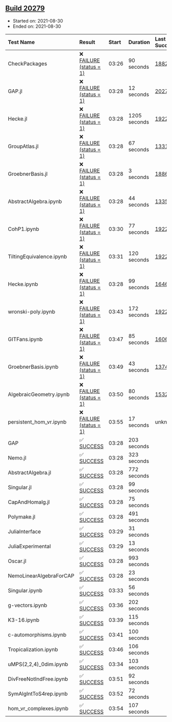 ## [Build 20279](https://oscarci.mathematik.uni-kl.de/job/oscar/20279/)

* Started on: 2021-08-30
* Ended on: 2021-08-30

| Test Name    | Result | Start | Duration | Last Success | First Failure |
|:-------------|:-------|:------|:---------|:-------------|:--------------|
| CheckPackages | ❌ [FAILURE (status = 1)](https://oscarci.mathematik.uni-kl.de/job/oscar/20279/artifact/logs/build-20279/CheckPackages.log) | 03:26 | 90 seconds | [18822](https://oscarci.mathematik.uni-kl.de/job/oscar/18822/) | [18823](https://oscarci.mathematik.uni-kl.de/job/oscar/18823/) |
| GAP.jl | ❌ [FAILURE (status = 1)](https://oscarci.mathematik.uni-kl.de/job/oscar/20279/artifact/logs/build-20279/GAP.jl.log) | 03:28 | 12 seconds | [20278](https://oscarci.mathematik.uni-kl.de/job/oscar/20278/) | [20279](https://oscarci.mathematik.uni-kl.de/job/oscar/20279/) |
| Hecke.jl | ❌ [FAILURE (status = 1)](https://oscarci.mathematik.uni-kl.de/job/oscar/20279/artifact/logs/build-20279/Hecke.jl.log) | 03:28 | 1205 seconds | [19222](https://oscarci.mathematik.uni-kl.de/job/oscar/19222/) | [20152](https://oscarci.mathematik.uni-kl.de/job/oscar/20152/) |
| GroupAtlas.jl | ❌ [FAILURE (status = 1)](https://oscarci.mathematik.uni-kl.de/job/oscar/20279/artifact/logs/build-20279/GroupAtlas.jl.log) | 03:28 | 67 seconds | [13311](https://oscarci.mathematik.uni-kl.de/job/oscar/13311/) | [13312](https://oscarci.mathematik.uni-kl.de/job/oscar/13312/) |
| GroebnerBasis.jl | ❌ [FAILURE (status = 1)](https://oscarci.mathematik.uni-kl.de/job/oscar/20279/artifact/logs/build-20279/GroebnerBasis.jl.log) | 03:28 | 3 seconds | [18864](https://oscarci.mathematik.uni-kl.de/job/oscar/18864/) | [18865](https://oscarci.mathematik.uni-kl.de/job/oscar/18865/) |
| AbstractAlgebra.ipynb | ❌ [FAILURE (status = 1)](https://oscarci.mathematik.uni-kl.de/job/oscar/20279/artifact/logs/build-20279/AbstractAlgebra.ipynb.log) | 03:28 | 44 seconds | [13355](https://oscarci.mathematik.uni-kl.de/job/oscar/13355/) | [13356](https://oscarci.mathematik.uni-kl.de/job/oscar/13356/) |
| CohP1.ipynb | ❌ [FAILURE (status = 1)](https://oscarci.mathematik.uni-kl.de/job/oscar/20279/artifact/logs/build-20279/CohP1.ipynb.log) | 03:30 | 77 seconds | [19222](https://oscarci.mathematik.uni-kl.de/job/oscar/19222/) | [20152](https://oscarci.mathematik.uni-kl.de/job/oscar/20152/) |
| TiltingEquivalence.ipynb | ❌ [FAILURE (status = 1)](https://oscarci.mathematik.uni-kl.de/job/oscar/20279/artifact/logs/build-20279/TiltingEquivalence.ipynb.log) | 03:31 | 120 seconds | [19222](https://oscarci.mathematik.uni-kl.de/job/oscar/19222/) | [20152](https://oscarci.mathematik.uni-kl.de/job/oscar/20152/) |
| Hecke.ipynb | ❌ [FAILURE (status = 1)](https://oscarci.mathematik.uni-kl.de/job/oscar/20279/artifact/logs/build-20279/Hecke.ipynb.log) | 03:28 | 99 seconds | [16463](https://oscarci.mathematik.uni-kl.de/job/oscar/16463/) | [16464](https://oscarci.mathematik.uni-kl.de/job/oscar/16464/) |
| wronski-poly.ipynb | ❌ [FAILURE (status = 1)](https://oscarci.mathematik.uni-kl.de/job/oscar/20279/artifact/logs/build-20279/wronski-poly.ipynb.log) | 03:43 | 172 seconds | [19222](https://oscarci.mathematik.uni-kl.de/job/oscar/19222/) | [20152](https://oscarci.mathematik.uni-kl.de/job/oscar/20152/) |
| GITFans.ipynb | ❌ [FAILURE (status = 1)](https://oscarci.mathematik.uni-kl.de/job/oscar/20279/artifact/logs/build-20279/GITFans.ipynb.log) | 03:47 | 85 seconds | [16068](https://oscarci.mathematik.uni-kl.de/job/oscar/16068/) | [16069](https://oscarci.mathematik.uni-kl.de/job/oscar/16069/) |
| GroebnerBasis.ipynb | ❌ [FAILURE (status = 1)](https://oscarci.mathematik.uni-kl.de/job/oscar/20279/artifact/logs/build-20279/GroebnerBasis.ipynb.log) | 03:49 | 43 seconds | [13748](https://oscarci.mathematik.uni-kl.de/job/oscar/13748/) | [13749](https://oscarci.mathematik.uni-kl.de/job/oscar/13749/) |
| AlgebraicGeometry.ipynb | ❌ [FAILURE (status = 1)](https://oscarci.mathematik.uni-kl.de/job/oscar/20279/artifact/logs/build-20279/AlgebraicGeometry.ipynb.log) | 03:50 | 80 seconds | [15322](https://oscarci.mathematik.uni-kl.de/job/oscar/15322/) | [15323](https://oscarci.mathematik.uni-kl.de/job/oscar/15323/) |
| persistent_hom_vr.ipynb | ❌ [FAILURE (status = 1)](https://oscarci.mathematik.uni-kl.de/job/oscar/20279/artifact/logs/build-20279/persistent_hom_vr.ipynb.log) | 03:55 | 17 seconds | unknown | unknown |
| GAP | ✅ [SUCCESS](https://oscarci.mathematik.uni-kl.de/job/oscar/20279/artifact/logs/build-20279/GAP.log) | 03:28 | 203 seconds |  |  |
| Nemo.jl | ✅ [SUCCESS](https://oscarci.mathematik.uni-kl.de/job/oscar/20279/artifact/logs/build-20279/Nemo.jl.log) | 03:28 | 323 seconds |  |  |
| AbstractAlgebra.jl | ✅ [SUCCESS](https://oscarci.mathematik.uni-kl.de/job/oscar/20279/artifact/logs/build-20279/AbstractAlgebra.jl.log) | 03:28 | 772 seconds |  |  |
| Singular.jl | ✅ [SUCCESS](https://oscarci.mathematik.uni-kl.de/job/oscar/20279/artifact/logs/build-20279/Singular.jl.log) | 03:28 | 99 seconds |  |  |
| CapAndHomalg.jl | ✅ [SUCCESS](https://oscarci.mathematik.uni-kl.de/job/oscar/20279/artifact/logs/build-20279/CapAndHomalg.jl.log) | 03:28 | 75 seconds |  |  |
| Polymake.jl | ✅ [SUCCESS](https://oscarci.mathematik.uni-kl.de/job/oscar/20279/artifact/logs/build-20279/Polymake.jl.log) | 03:28 | 491 seconds |  |  |
| JuliaInterface | ✅ [SUCCESS](https://oscarci.mathematik.uni-kl.de/job/oscar/20279/artifact/logs/build-20279/JuliaInterface.log) | 03:29 | 31 seconds |  |  |
| JuliaExperimental | ✅ [SUCCESS](https://oscarci.mathematik.uni-kl.de/job/oscar/20279/artifact/logs/build-20279/JuliaExperimental.log) | 03:29 | 13 seconds |  |  |
| Oscar.jl | ✅ [SUCCESS](https://oscarci.mathematik.uni-kl.de/job/oscar/20279/artifact/logs/build-20279/Oscar.jl.log) | 03:28 | 993 seconds |  |  |
| NemoLinearAlgebraForCAP | ✅ [SUCCESS](https://oscarci.mathematik.uni-kl.de/job/oscar/20279/artifact/logs/build-20279/NemoLinearAlgebraForCAP.log) | 03:28 | 23 seconds |  |  |
| Singular.ipynb | ✅ [SUCCESS](https://oscarci.mathematik.uni-kl.de/job/oscar/20279/artifact/logs/build-20279/Singular.ipynb.log) | 03:33 | 56 seconds |  |  |
| g-vectors.ipynb | ✅ [SUCCESS](https://oscarci.mathematik.uni-kl.de/job/oscar/20279/artifact/logs/build-20279/g-vectors.ipynb.log) | 03:36 | 202 seconds |  |  |
| K3-16.ipynb | ✅ [SUCCESS](https://oscarci.mathematik.uni-kl.de/job/oscar/20279/artifact/logs/build-20279/K3-16.ipynb.log) | 03:39 | 115 seconds |  |  |
| c-automorphisms.ipynb | ✅ [SUCCESS](https://oscarci.mathematik.uni-kl.de/job/oscar/20279/artifact/logs/build-20279/c-automorphisms.ipynb.log) | 03:41 | 100 seconds |  |  |
| Tropicalization.ipynb | ✅ [SUCCESS](https://oscarci.mathematik.uni-kl.de/job/oscar/20279/artifact/logs/build-20279/Tropicalization.ipynb.log) | 03:46 | 106 seconds |  |  |
| uMPS(2,2,4)_0dim.ipynb | ✅ [SUCCESS](https://oscarci.mathematik.uni-kl.de/job/oscar/20279/artifact/logs/build-20279/uMPS-2-2-4-_0dim.ipynb.log) | 03:34 | 103 seconds |  |  |
| DivFreeNotIndFree.ipynb | ✅ [SUCCESS](https://oscarci.mathematik.uni-kl.de/job/oscar/20279/artifact/logs/build-20279/DivFreeNotIndFree.ipynb.log) | 03:51 | 92 seconds |  |  |
| SymAlgIntToS4rep.ipynb | ✅ [SUCCESS](https://oscarci.mathematik.uni-kl.de/job/oscar/20279/artifact/logs/build-20279/SymAlgIntToS4rep.ipynb.log) | 03:52 | 72 seconds |  |  |
| hom_vr_complexes.ipynb | ✅ [SUCCESS](https://oscarci.mathematik.uni-kl.de/job/oscar/20279/artifact/logs/build-20279/hom_vr_complexes.ipynb.log) | 03:54 | 107 seconds |  |  |
